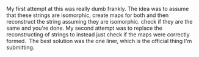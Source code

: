 My first attempt at this was really dumb frankly. The idea was to assume that these strings are isomorphic, create maps for both and then reconstruct the string assuming they are isomorphic. check if they are the same and you're done.
My second attempt was to replace the reconstructing of strings to instead just check if the maps were correctly formed.
​
The best solution was the one liner, which is the official thing I'm submitting.